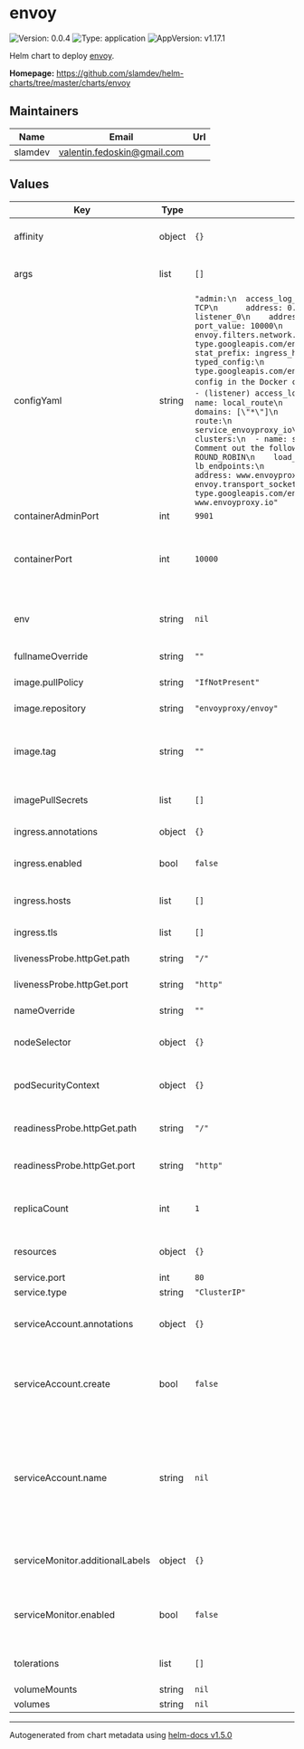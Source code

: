 # envoy

![Version: 0.0.4](https://img.shields.io/badge/Version-0.0.4-informational?style=flat-square) ![Type: application](https://img.shields.io/badge/Type-application-informational?style=flat-square) ![AppVersion: v1.17.1](https://img.shields.io/badge/AppVersion-v1.17.1-informational?style=flat-square)

Helm chart to deploy [envoy](https://www.envoyproxy.io/).

**Homepage:** <https://github.com/slamdev/helm-charts/tree/master/charts/envoy>

## Maintainers

| Name | Email | Url |
| ---- | ------ | --- |
| slamdev | valentin.fedoskin@gmail.com |  |

## Values

| Key | Type | Default | Description |
|-----|------|---------|-------------|
| affinity | object | `{}` | affinity for scheduler pod assignment |
| args | list | `[]` | extra args to pass to container |
| configYaml | string | `"admin:\n  access_log_path: /tmp/admin_access.log\n  address:\n    socket_address:\n      protocol: TCP\n      address: 0.0.0.0\n      port_value: 9901\nstatic_resources:\n  listeners:\n  - name: listener_0\n    address:\n      socket_address:\n        protocol: TCP\n        address: 0.0.0.0\n        port_value: 10000\n    filter_chains:\n    - filters:\n      - name: envoy.filters.network.http_connection_manager\n        typed_config:\n          \"@type\": type.googleapis.com/envoy.extensions.filters.network.http_connection_manager.v3.HttpConnectionManager\n          stat_prefix: ingress_http\n          access_log:\n          - name: envoy.access_loggers.file\n            typed_config:\n              \"@type\": type.googleapis.com/envoy.extensions.access_loggers.file.v3.FileAccessLog\n              # For the demo config in the Docker container we use:\n              #   - system logs -> `/dev/stderr`\n              #   - (listener) access_logs -> `/dev/stdout`\n              path: /dev/stdout\n          route_config:\n            name: local_route\n            virtual_hosts:\n            - name: local_service\n              domains: [\"*\"]\n              routes:\n              - match:\n                  prefix: \"/\"\n                route:\n                  host_rewrite_literal: www.envoyproxy.io\n                  cluster: service_envoyproxy_io\n          http_filters:\n          - name: envoy.filters.http.router\n  clusters:\n  - name: service_envoyproxy_io\n    connect_timeout: 30s\n    type: LOGICAL_DNS\n    # Comment out the following line to test on v6 networks\n    dns_lookup_family: V4_ONLY\n    lb_policy: ROUND_ROBIN\n    load_assignment:\n      cluster_name: service_envoyproxy_io\n      endpoints:\n      - lb_endpoints:\n        - endpoint:\n            address:\n              socket_address:\n                address: www.envoyproxy.io\n                port_value: 443\n    transport_socket:\n      name: envoy.transport_sockets.tls\n      typed_config:\n        \"@type\": type.googleapis.com/envoy.extensions.transport_sockets.tls.v3.UpstreamTlsContext\n        sni: www.envoyproxy.io"` | config yaml |
| containerAdminPort | int | `9901` |  |
| containerPort | int | `10000` | container port, should match admin port_value from config.yaml |
| env | string | `nil` | environment variables for the deployment |
| fullnameOverride | string | `""` | full name of the chart. |
| image.pullPolicy | string | `"IfNotPresent"` | image pull policy |
| image.repository | string | `"envoyproxy/envoy"` | image repository |
| image.tag | string | `""` | image tag (chart's appVersion value will be used if not set) |
| imagePullSecrets | list | `[]` | image pull secret for private images |
| ingress.annotations | object | `{}` | ingress annotations |
| ingress.enabled | bool | `false` | enables Ingress for envoy |
| ingress.hosts | list | `[]` | ingress accepted hostnames |
| ingress.tls | list | `[]` | ingress TLS configuration |
| livenessProbe.httpGet.path | string | `"/"` | path for liveness probe |
| livenessProbe.httpGet.port | string | `"http"` | port for liveness probe |
| nameOverride | string | `""` | override name of the chart |
| nodeSelector | object | `{}` | node for scheduler pod assignment |
| podSecurityContext | object | `{}` | specifies security settings for a pod |
| readinessProbe.httpGet.path | string | `"/"` | path for readiness probe |
| readinessProbe.httpGet.port | string | `"http"` | port for readiness probe |
| replicaCount | int | `1` | number of replicas for haproxy deployment. |
| resources | object | `{}` | custom resource configuration |
| service.port | int | `80` | service port |
| service.type | string | `"ClusterIP"` | service type |
| serviceAccount.annotations | object | `{}` | annotations to add to the service account |
| serviceAccount.create | bool | `false` | specifies whether a service account should be created |
| serviceAccount.name | string | `nil` | the name of the service account to use; if not set and create is true, a name is generated using the fullname template |
| serviceMonitor.additionalLabels | object | `{}` | additional labels for service monitor |
| serviceMonitor.enabled | bool | `false` | ServiceMonitor CRD is created for a prometheus operator |
| tolerations | list | `[]` | tolerations for scheduler pod assignment |
| volumeMounts | string | `nil` | volume mounts |
| volumes | string | `nil` | volumes |

----------------------------------------------
Autogenerated from chart metadata using [helm-docs v1.5.0](https://github.com/norwoodj/helm-docs/releases/v1.5.0)
